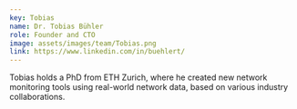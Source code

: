 ```yaml
---
key: Tobias
name: Dr. Tobias Bühler
role: Founder and CTO
image: assets/images/team/Tobias.png
link: https://www.linkedin.com/in/buehlert/
---
```


Tobias holds a PhD from ETH Zurich, where he created new network monitoring
tools using real-world network data, based on various industry collaborations.
